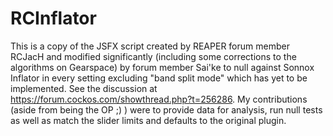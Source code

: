 # RCInflator

This is a copy of the JSFX script created by REAPER forum member RCJacH and modified significantly (including some corrections to the algorithms on Gearspace) by forum member Sai'ke to null against Sonnox Inflator in every setting excluding "band split mode" which has yet to be implemented. See the discussion at https://forum.cockos.com/showthread.php?t=256286. My contributions (aside from being the OP ;) ) were to provide data for analysis, run null tests as well as match the slider limits and defaults to the original plugin.
